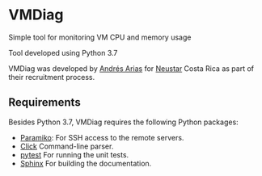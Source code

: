 # VMDiag

Simple tool for monitoring VM CPU and memory usage

Tool developed using Python 3.7

VMDiag was developed by [Andrés Arias](https://andres-arias.github.io)
for [Neustar](https://www.home.neustar/) Costa Rica as part of their 
recruitment process.


## Requirements

Besides Python 3.7, VMDiag requires the following Python packages:

* [Paramiko](http://www.paramiko.org/): For SSH access to the remote 
servers.
* [Click](https://click.palletsprojects.com) Command-line parser.
* [pytest](https://docs.pytest.org) For running the unit tests.
* [Sphinx](https://www.sphinx-doc.org/) For building the documentation.
